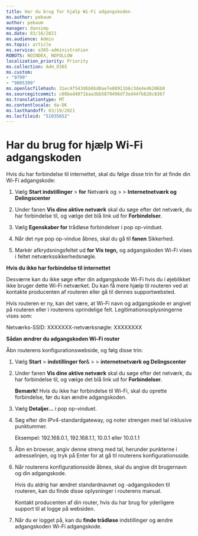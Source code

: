 ```yaml
---
title: Har du brug for hjælp Wi-Fi adgangskoden
ms.author: pebaum
author: pebaum
manager: dansimp
ms.date: 03/16/2021
ms.audience: Admin
ms.topic: article
ms.service: o365-administration
ROBOTS: NOINDEX, NOFOLLOW
localization_priority: Priority
ms.collection: Adm_O365
ms.custom:
- "9799"
- "9005399"
ms.openlocfilehash: 31ec4f543d6b6bd0ae7e88911b6c3de4e46206b0
ms.sourcegitcommit: c08bed4071baa3bb5879496df3ed44fb828c8367
ms.translationtype: MT
ms.contentlocale: da-DK
ms.lasthandoff: 03/19/2021
ms.locfileid: "51035652"
---
```

# <a name="need-help-with-my-wi-fi-password"></a>Har du brug for hjælp Wi-Fi adgangskoden

Hvis du har forbindelse til internettet, skal du følge disse trin for at finde din Wi-Fi adgangskode:

1. Vælg **Start indstillinger**  >  **for** Netværk og  >    >  **Internetnetværk og Delingscenter**

1. Under fanen **Vis dine aktive netværk** skal du søge efter det netværk, du har forbindelse til, og vælge det blå link ud for **Forbindelser.**

1. Vælg **Egenskaber for** trådløse forbindelser i pop op-vinduet.

1. Når det nye pop op-vindue åbnes, skal du gå til **fanen** Sikkerhed.

1. Markér afkrydsningsfeltet ud **for Vis tegn,** og adgangskoden Wi-Fi vises i feltet netværkssikkerhedsnøgle.

**Hvis du ikke har forbindelse til internettet**

Desværre kan du ikke søge efter din adgangskode Wi-Fi hvis du i øjeblikket ikke bruger dette Wi-Fi netværket. Du kan få mere hjælp til routeren ved at kontakte producenten af routeren eller gå til dennes supportwebsted.

Hvis routeren er ny, kan det være, at Wi-Fi navn og adgangskode er angivet på routeren eller i routerens oprindelige felt. Legitimationsoplysningerne vises som:

Netværks-SSID: XXXXXXX-netværksnøgle: XXXXXXXX

**Sådan ændrer du adgangskoden Wi-Fi router**

Åbn routerens konfigurationswebside, og følg disse trin:

1. Vælg **Start**  >  **indstillinger for**&  >    >  **internetnetværk og Delingscenter**

1. Under fanen **Vis dine aktive netværk** skal du søge efter det netværk, du har forbindelse til, og vælge det blå link ud for **Forbindelser.**

    **Bemærk!** Hvis du ikke har forbindelse til Wi-Fi, skal du oprette forbindelse, før du kan ændre adgangskoden.

1. Vælg **Detaljer...** i pop op-vinduet.

1. Søg efter din IPv4-standardgateway, og noter strengen med tal inklusive punktummer.

    Eksempel: 192.168.0.1, 192.168.1.1, 10.0.1 eller 10.0.1.1

1. Åbn en browser, angiv denne streng med tal, herunder punkterne i adresselinjen, og tryk på Enter for at gå til routerens konfigurationsside.

1. Når routerens konfigurationsside åbnes, skal du angive dit brugernavn og din adgangskode.

    Hvis du aldrig har ændret standardnavnet og -adgangskoden til routeren, kan du finde disse oplysninger i routerens manual.

    Kontakt producenten af din router, hvis du har brug for yderligere support til at logge på websiden.

1. Når du er logget på, kan du **finde trådløse** indstillinger og ændre adgangskoden Wi-Fi adgangskode.